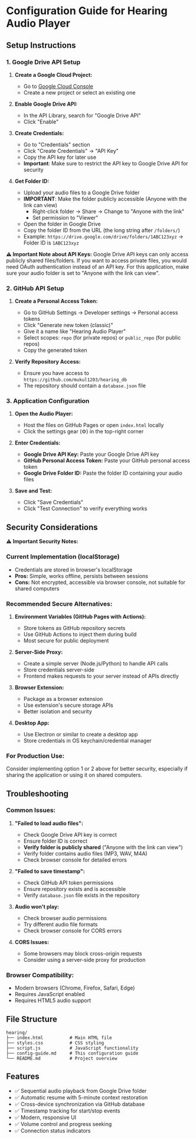 # Configuration Guide for Hearing Audio Player

## Setup Instructions

### 1. Google Drive API Setup

1. **Create a Google Cloud Project:**
   - Go to [Google Cloud Console](https://console.cloud.google.com/)
   - Create a new project or select an existing one

2. **Enable Google Drive API:**
   - In the API Library, search for "Google Drive API"
   - Click "Enable"

3. **Create Credentials:**
   - Go to "Credentials" section
   - Click "Create Credentials" → "API Key"
   - Copy the API key for later use
   - **Important**: Make sure to restrict the API key to Google Drive API for security

4. **Get Folder ID:**
   - Upload your audio files to a Google Drive folder
   - **IMPORTANT**: Make the folder publicly accessible (Anyone with the link can view)
     - Right-click folder → Share → Change to "Anyone with the link"
     - Set permission to "Viewer"
   - Open the folder in Google Drive
   - Copy the folder ID from the URL (the long string after `/folders/`)
   - Example: `https://drive.google.com/drive/folders/1ABC123xyz` → Folder ID is `1ABC123xyz`

**⚠️ Important Note about API Keys:**
Google Drive API keys can only access publicly shared files/folders. If you want to access private files, you would need OAuth authentication instead of an API key. For this application, make sure your audio folder is set to "Anyone with the link can view".

### 2. GitHub API Setup

1. **Create a Personal Access Token:**
   - Go to GitHub Settings → Developer settings → Personal access tokens
   - Click "Generate new token (classic)"
   - Give it a name like "Hearing Audio Player"
   - Select scopes: `repo` (for private repos) or `public_repo` (for public repos)
   - Copy the generated token

2. **Verify Repository Access:**
   - Ensure you have access to `https://github.com/mukul1203/hearing_db`
   - The repository should contain a `database.json` file

### 3. Application Configuration

1. **Open the Audio Player:**
   - Host the files on GitHub Pages or open `index.html` locally
   - Click the settings gear (⚙️) in the top-right corner

2. **Enter Credentials:**
   - **Google Drive API Key:** Paste your Google Drive API key
   - **GitHub Personal Access Token:** Paste your GitHub personal access token
   - **Google Drive Folder ID:** Paste the folder ID containing your audio files

3. **Save and Test:**
   - Click "Save Credentials"
   - Click "Test Connection" to verify everything works

## Security Considerations

⚠️ **Important Security Notes:**

### Current Implementation (localStorage)
- Credentials are stored in browser's localStorage
- **Pros:** Simple, works offline, persists between sessions
- **Cons:** Not encrypted, accessible via browser console, not suitable for shared computers

### Recommended Secure Alternatives:

1. **Environment Variables (GitHub Pages with Actions):**
   - Store tokens as GitHub repository secrets
   - Use GitHub Actions to inject them during build
   - Most secure for public deployment

2. **Server-Side Proxy:**
   - Create a simple server (Node.js/Python) to handle API calls
   - Store credentials server-side
   - Frontend makes requests to your server instead of APIs directly

3. **Browser Extension:**
   - Package as a browser extension
   - Use extension's secure storage APIs
   - Better isolation and security

4. **Desktop App:**
   - Use Electron or similar to create a desktop app
   - Store credentials in OS keychain/credential manager

### For Production Use:
Consider implementing option 1 or 2 above for better security, especially if sharing the application or using it on shared computers.

## Troubleshooting

### Common Issues:

1. **"Failed to load audio files":**
   - Check Google Drive API key is correct
   - Ensure folder ID is correct
   - **Verify folder is publicly shared** ("Anyone with the link can view")
   - Verify folder contains audio files (MP3, WAV, M4A)
   - Check browser console for detailed errors

2. **"Failed to save timestamp":**
   - Check GitHub API token permissions
   - Ensure repository exists and is accessible
   - Verify `database.json` file exists in the repository

3. **Audio won't play:**
   - Check browser audio permissions
   - Try different audio file formats
   - Check browser console for CORS errors

4. **CORS Issues:**
   - Some browsers may block cross-origin requests
   - Consider using a server-side proxy for production

### Browser Compatibility:
- Modern browsers (Chrome, Firefox, Safari, Edge)
- Requires JavaScript enabled
- Requires HTML5 audio support

## File Structure

```
hearing/
├── index.html          # Main HTML file
├── styles.css          # CSS styling
├── script.js           # JavaScript functionality
├── config-guide.md     # This configuration guide
└── README.md           # Project overview
```

## Features

- ✅ Sequential audio playback from Google Drive folder
- ✅ Automatic resume with 5-minute context restoration
- ✅ Cross-device synchronization via GitHub database
- ✅ Timestamp tracking for start/stop events
- ✅ Modern, responsive UI
- ✅ Volume control and progress seeking
- ✅ Connection status indicators
